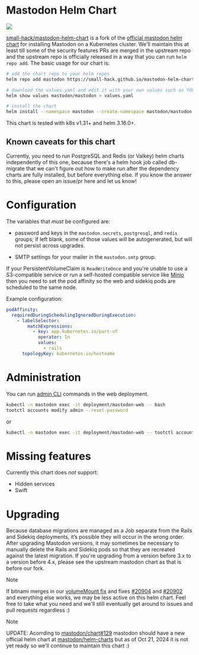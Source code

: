 # Mastodon Helm Chart
<a href="https://github.com/small-hack/mastodon-helm-chart/releases"><img src="https://img.shields.io/github/v/release/small-hack/mastodon-helm-chart?style=plastic&labelColor=blue&color=green&logo=GitHub&logoColor=white"></a>

[small-hack/mastodon-helm-chart](https://github.com/small-hack/mastodon-helm-chart) is a fork of the [official mastodon helm chart](https://github.com/mastodon/chart) for installing Mastodon on a Kubernetes cluster. We'll maintain this at least till some of the security features PRs are merged in the upstream repo and the upstream repo is officially released in a way that you can run `helm repo add`. The basic usage for our chart is:

```bash
# add the chart repo to your helm repos
helm repo add mastodon https://small-hack.github.io/mastodon-helm-chart

# download the values.yaml and edit it with your own values such as YOUR hostname
helm show values mastodon/mastodon > values.yaml

# install the chart
helm install --namespace mastodon --create-namespace mastodon/mastodon --values values.yaml
```

This chart is tested with k8s v1.31+ and helm 3.16.0+.

## Known caveats for this chart
Currently, you need to run PostgreSQL and Redis (or Valkey) helm charts independently of this one, because there's a helm hook job called db-migrate that we can't figure out how to make run after the dependency charts are fully installed, but before everything else. If you know the answer to this, please open an issue/pr here and let us know!

# Configuration

The variables that _must_ be configured are:

- password and keys in the `mastodon.secrets`, `postgresql`, and `redis` groups; if
  left blank, some of those values will be autogenerated, but will not persist
  across upgrades.

- SMTP settings for your mailer in the `mastodon.smtp` group.

If your PersistentVolumeClaim is `ReadWriteOnce` and you're unable to use a S3-compatible service or
run a self-hosted compatible service like [Minio](https://min.io/docs/minio/kubernetes/upstream/index.html)
then you need to set the pod affinity so the web and sidekiq pods are scheduled to the same node.

Example configuration:
```yaml
podAffinity:
  requiredDuringSchedulingIgnoredDuringExecution:
    - labelSelector:
        matchExpressions:
          - key: app.kubernetes.io/part-of
            operator: In
            values:
              - rails
      topologyKey: kubernetes.io/hostname
```

# Administration

You can run [admin CLI](https://docs.joinmastodon.org/admin/tootctl/) commands in the web deployment.

```bash
kubectl -n mastodon exec -it deployment/mastodon-web -- bash
tootctl accounts modify admin --reset-password
```

or
```bash
kubectl -n mastodon exec -it deployment/mastodon-web -- tootctl accounts modify admin --reset-password
```

# Missing features

Currently this chart does _not_ support:

- Hidden services
- Swift

# Upgrading

Because database migrations are managed as a Job separate from the Rails and Sidekiq deployments, it’s possible they will occur in the wrong order. After upgrading Mastodon versions, it may sometimes be necessary to manually delete the Rails and Sidekiq pods so that they are recreated against the latest migration. If you're upgrading from a version before 3.x to a version before 4.x, please see the upstream mastodon chart as that is before our fork.

> [!Note]
> If bitnami merges in our [volumeMount fix](https://github.com/bitnami/charts/pull/20901) and fixes [#20904](https://github.com/bitnami/charts/issues/20904) and [#20902](https://github.com/bitnami/charts/issues/20902) and everything else works, we may be less active on this helm chart. Feel free to take what you need and we'll still eventually get around to issues and pull requests regardless :)

> [!Note]
> UPDATE: Acorrding to [mastodon/chart#129](https://github.com/mastodon/chart/issues/129) mastodon should have a new official helm chart at [mastodon/helm-charts](https://github.com/mastodon/helm-charts) but as of Oct 21, 2024 it is not yet ready so we'll continue to maintain this chart :)
